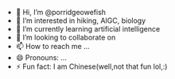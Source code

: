 - 👋 Hi, I’m @porridgeowefish
- 👀 I’m interested in hiking, AIGC, biology
- 🌱 I’m currently learning artificial intelligence
- 💞️ I’m looking to collaborate on 
- 📫 How to reach me ...
- 😄 Pronouns: ...
- ⚡ Fun fact: I am Chinese(well,not that fun lol,:)

<!---
porridgeowefish/porridgeowefish is a ✨ special ✨ repository because its `README.md` (this file) appears on your GitHub profile.
You can click the Preview link to take a look at your changes.
--->
